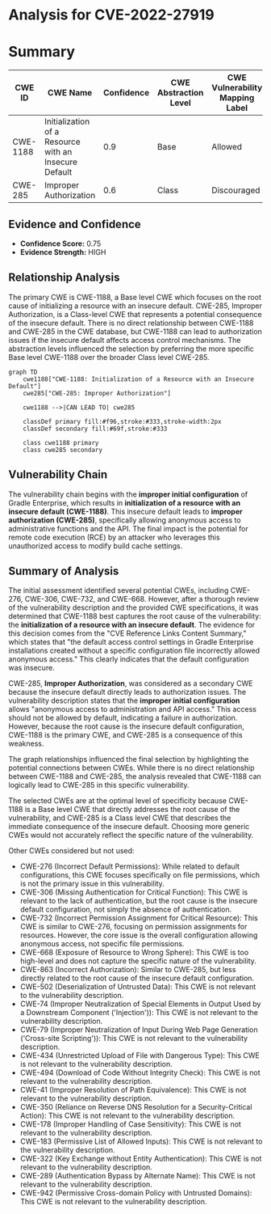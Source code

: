 # Analysis for CVE-2022-27919

# Summary
| CWE ID | CWE Name | Confidence | CWE Abstraction Level | CWE Vulnerability Mapping Label | CWE-Vulnerability Mapping Notes |
|---|---|---|---|---|---|
| CWE-1188 | Initialization of a Resource with an Insecure Default | 0.9 | Base | Allowed | Primary CWE |
| CWE-285 | Improper Authorization | 0.6 | Class | Discouraged | Secondary CWE |

## Evidence and Confidence

*   **Confidence Score:** 0.75
*   **Evidence Strength:** HIGH

## Relationship Analysis
The primary CWE is CWE-1188, a Base level CWE which focuses on the root cause of initializing a resource with an insecure default. CWE-285, Improper Authorization, is a Class-level CWE that represents a potential consequence of the insecure default. There is no direct relationship between CWE-1188 and CWE-285 in the CWE database, but CWE-1188 can lead to authorization issues if the insecure default affects access control mechanisms. The abstraction levels influenced the selection by preferring the more specific Base level CWE-1188 over the broader Class level CWE-285.

```mermaid
graph TD
    cwe1188["CWE-1188: Initialization of a Resource with an Insecure Default"]
    cwe285["CWE-285: Improper Authorization"]
    
    cwe1188 -->|CAN LEAD TO| cwe285
    
    classDef primary fill:#f96,stroke:#333,stroke-width:2px
    classDef secondary fill:#69f,stroke:#333
    
    class cwe1188 primary
    class cwe285 secondary
```

## Vulnerability Chain
The vulnerability chain begins with the **improper initial configuration** of Gradle Enterprise, which results in **initialization of a resource with an insecure default (CWE-1188)**. This insecure default leads to **improper authorization (CWE-285)**, specifically allowing anonymous access to administrative functions and the API. The final impact is the potential for remote code execution (RCE) by an attacker who leverages this unauthorized access to modify build cache settings.

## Summary of Analysis
The initial assessment identified several potential CWEs, including CWE-276, CWE-306, CWE-732, and CWE-668. However, after a thorough review of the vulnerability description and the provided CWE specifications, it was determined that CWE-1188 best captures the root cause of the vulnerability: the **initialization of a resource with an insecure default**. The evidence for this decision comes from the "CVE Reference Links Content Summary," which states that "the default access control settings in Gradle Enterprise installations created without a specific configuration file incorrectly allowed anonymous access." This clearly indicates that the default configuration was insecure.

CWE-285, **Improper Authorization**, was considered as a secondary CWE because the insecure default directly leads to authorization issues. The vulnerability description states that the **improper initial configuration** allows "anonymous access to administration and API access." This access should not be allowed by default, indicating a failure in authorization. However, because the root cause is the insecure default configuration, CWE-1188 is the primary CWE, and CWE-285 is a consequence of this weakness.

The graph relationships influenced the final selection by highlighting the potential connections between CWEs. While there is no direct relationship between CWE-1188 and CWE-285, the analysis revealed that CWE-1188 can logically lead to CWE-285 in this specific vulnerability.

The selected CWEs are at the optimal level of specificity because CWE-1188 is a Base level CWE that directly addresses the root cause of the vulnerability, and CWE-285 is a Class level CWE that describes the immediate consequence of the insecure default. Choosing more generic CWEs would not accurately reflect the specific nature of the vulnerability.

Other CWEs considered but not used:

*   CWE-276 (Incorrect Default Permissions): While related to default configurations, this CWE focuses specifically on file permissions, which is not the primary issue in this vulnerability.
*   CWE-306 (Missing Authentication for Critical Function): This CWE is relevant to the lack of authentication, but the root cause is the insecure default configuration, not simply the absence of authentication.
*   CWE-732 (Incorrect Permission Assignment for Critical Resource): This CWE is similar to CWE-276, focusing on permission assignments for resources. However, the core issue is the overall configuration allowing anonymous access, not specific file permissions.
*   CWE-668 (Exposure of Resource to Wrong Sphere): This CWE is too high-level and does not capture the specific nature of the vulnerability.
*   CWE-863 (Incorrect Authorization): Similar to CWE-285, but less directly related to the root cause of the insecure default configuration.
*   CWE-502 (Deserialization of Untrusted Data): This CWE is not relevant to the vulnerability description.
*   CWE-74 (Improper Neutralization of Special Elements in Output Used by a Downstream Component ('Injection')): This CWE is not relevant to the vulnerability description.
*   CWE-79 (Improper Neutralization of Input During Web Page Generation ('Cross-site Scripting')): This CWE is not relevant to the vulnerability description.
*   CWE-434 (Unrestricted Upload of File with Dangerous Type): This CWE is not relevant to the vulnerability description.
*   CWE-494 (Download of Code Without Integrity Check): This CWE is not relevant to the vulnerability description.
*   CWE-41 (Improper Resolution of Path Equivalence): This CWE is not relevant to the vulnerability description.
*   CWE-350 (Reliance on Reverse DNS Resolution for a Security-Critical Action): This CWE is not relevant to the vulnerability description.
*   CWE-178 (Improper Handling of Case Sensitivity): This CWE is not relevant to the vulnerability description.
*   CWE-183 (Permissive List of Allowed Inputs): This CWE is not relevant to the vulnerability description.
*   CWE-322 (Key Exchange without Entity Authentication): This CWE is not relevant to the vulnerability description.
*   CWE-289 (Authentication Bypass by Alternate Name): This CWE is not relevant to the vulnerability description.
*   CWE-942 (Permissive Cross-domain Policy with Untrusted Domains): This CWE is not relevant to the vulnerability description.